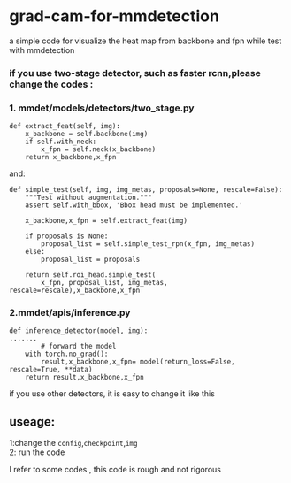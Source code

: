 # grad-cam-for-mmdetection
a simple code for visualize the heat map from backbone and fpn while test with mmdetection

### if you use two-stage detector, such as faster rcnn,please change the codes :
### 1. mmdet/models/detectors/two_stage.py

    def extract_feat(self, img):
        x_backbone = self.backbone(img)
        if self.with_neck:
            x_fpn = self.neck(x_backbone)
        return x_backbone,x_fpn

and:

    def simple_test(self, img, img_metas, proposals=None, rescale=False):
        """Test without augmentation."""
        assert self.with_bbox, 'Bbox head must be implemented.'

        x_backbone,x_fpn = self.extract_feat(img)

        if proposals is None:
            proposal_list = self.simple_test_rpn(x_fpn, img_metas)
        else:
            proposal_list = proposals

        return self.roi_head.simple_test(
            x_fpn, proposal_list, img_metas, rescale=rescale),x_backbone,x_fpn

### 2.mmdet/apis/inference.py

    def inference_detector(model, img):
    .......
            # forward the model
        with torch.no_grad():
            result,x_backbone,x_fpn= model(return_loss=False, rescale=True, **data)
        return result,x_backbone,x_fpn

if you use other detectors, it is easy to change it like this

## useage:
 1:change the ` config `,`checkpoint`,`img` <br>
 2: run the code

I refer to some codes , this code is rough and not rigorous

